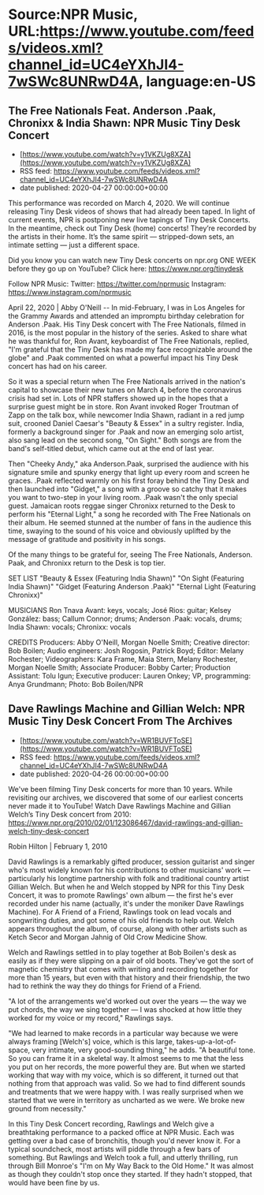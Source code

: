 # Source:NPR Music, URL:https://www.youtube.com/feeds/videos.xml?channel_id=UC4eYXhJI4-7wSWc8UNRwD4A, language:en-US

## The Free Nationals Feat. Anderson .Paak, Chronixx & India Shawn: NPR Music Tiny Desk Concert
 - [https://www.youtube.com/watch?v=y1VKZUg8XZA](https://www.youtube.com/watch?v=y1VKZUg8XZA)
 - RSS feed: https://www.youtube.com/feeds/videos.xml?channel_id=UC4eYXhJI4-7wSWc8UNRwD4A
 - date published: 2020-04-27 00:00:00+00:00

This performance was recorded on March 4, 2020. We will continue releasing Tiny Desk videos of shows that had already been taped. In light of current events, NPR is postponing new live tapings of Tiny Desk Concerts. In the meantime, check out Tiny Desk (home) concerts! They’re recorded by the artists in their home. It’s the same spirit — stripped-down sets, an intimate setting — just a different space.

Did you know you can watch new Tiny Desk concerts on npr.org ONE WEEK before they go up on YouTube? Click here: https://www.npr.org/tinydesk

Follow NPR Music:
Twitter: https://twitter.com/nprmusic
Instagram: https://www.instagram.com/nprmusic

April 22, 2020 | Abby O'Neill -- In mid-February, I was in Los Angeles for the Grammy Awards and attended an impromptu birthday celebration for Anderson .Paak. His Tiny Desk concert with The Free Nationals, filmed in 2016, is the most popular in the history of the series. Asked to share what he was thankful for, Ron Avant, keyboardist of The Free Nationals, replied, "I'm grateful that the Tiny Desk has made my face recognizable around the globe" and .Paak commented on what a powerful impact his Tiny Desk concert has had on his career.

So it was a special return when The Free Nationals arrived in the nation's capital to showcase their new tunes on March 4, before the coronavirus crisis had set in. Lots of NPR staffers showed up in the hopes that a surprise guest might be in store. Ron Avant invoked Roger Troutman of Zapp on the talk box, while newcomer India Shawn, radiant in a red jump suit, crooned Daniel Caesar's "Beauty & Essex" in a sultry register. India, formerly a background singer for .Paak and now an emerging solo artist, also sang lead on the second song, "On Sight." Both songs are from the band's self-titled debut, which came out at the end of last year.

Then "Cheeky Andy," aka Anderson.Paak, surprised the audience with his signature smile and spunky energy that light up every room and screen he graces. .Paak reflected warmly on his first foray behind the Tiny Desk and then launched into "Gidget," a song with a groove so catchy that it makes you want to two-step in your living room. .Paak wasn't the only special guest. Jamaican roots reggae singer Chronixx returned to the Desk to perform his "Eternal Light," a song he recorded with The Free Nationals on their album. He seemed stunned at the number of fans in the audience this time, swaying to the sound of his voice and obviously uplifted by the message of gratitude and positivity in his songs.

Of the many things to be grateful for, seeing The Free Nationals, Anderson. Paak, and Chronixx return to the Desk is top tier.

SET LIST
"Beauty & Essex (Featuring India Shawn)"
"On Sight (Featuring India Shawn)"
"Gidget (Featuring Anderson .Paak)"
"Eternal Light (Featuring Chronixx)"

MUSICIANS
Ron Tnava Avant: keys, vocals; José Rios: guitar; Kelsey González: bass; Callum Connor; drums; Anderson .Paak: vocals, drums; India Shawn: vocals; Chronixx: vocals

CREDITS
Producers: Abby O'Neill, Morgan Noelle Smith; Creative director: Bob Boilen; Audio engineers: Josh Rogosin, Patrick Boyd; Editor: Melany Rochester; Videographers: Kara Frame, Maia Stern, Melany Rochester, Morgan Noelle Smith; Associate Producer: Bobby Carter; Production Assistant: Tolu Igun; Executive producer: Lauren Onkey; VP, programming: Anya Grundmann; Photo: Bob Boilen/NPR

## Dave Rawlings Machine and Gillian Welch: NPR Music Tiny Desk Concert From The Archives
 - [https://www.youtube.com/watch?v=WR1BUVFToSE](https://www.youtube.com/watch?v=WR1BUVFToSE)
 - RSS feed: https://www.youtube.com/feeds/videos.xml?channel_id=UC4eYXhJI4-7wSWc8UNRwD4A
 - date published: 2020-04-26 00:00:00+00:00

We've been filming Tiny Desk concerts for more than 10 years. While revisiting our archives, we discovered that some of our earliest concerts never made it to YouTube! 
Watch Dave Rawlings Machine and Gillian Welch’s Tiny Desk concert from 2010: https://www.npr.org/2010/02/01/123086467/david-rawlings-and-gillian-welch-tiny-desk-concert


Robin Hilton | February 1, 2010

David Rawlings is a remarkably gifted producer, session guitarist and singer who's most widely known for his contributions to other musicians' work — particularly his longtime partnership with folk and traditional country artist Gillian Welch. But when he and Welch stopped by NPR for this Tiny Desk Concert, it was to promote Rawlings' own album — the first he's ever recorded under his name (actually, it's under the moniker Dave Rawlings Machine). For A Friend of a Friend, Rawlings took on lead vocals and songwriting duties, and got some of his old friends to help out. Welch appears throughout the album, of course, along with other artists such as Ketch Secor and Morgan Jahnig of Old Crow Medicine Show.

Welch and Rawlings settled in to play together at Bob Boilen's desk as easily as if they were slipping on a pair of old boots. They've got the sort of magnetic chemistry that comes with writing and recording together for more than 15 years, but even with that history and their friendship, the two had to rethink the way they do things for Friend of a Friend.

"A lot of the arrangements we'd worked out over the years — the way we put chords, the way we sing together — I was shocked at how little they worked for my voice or my record," Rawlings says.

"We had learned to make records in a particular way because we were always framing [Welch's] voice, which is this large, takes-up-a-lot-of-space, very intimate, very good-sounding thing," he adds. "A beautiful tone. So you can frame it in a skeletal way. It almost seems to me that the less you put on her records, the more powerful they are. But when we started working that way with my voice, which is so different, it turned out that nothing from that approach was valid. So we had to find different sounds and treatments that we were happy with. I was really surprised when we started that we were in territory as uncharted as we were. We broke new ground from necessity."

In this Tiny Desk Concert recording, Rawlings and Welch give a breathtaking performance to a packed office at NPR Music. Each was getting over a bad case of bronchitis, though you'd never know it. For a typical soundcheck, most artists will piddle through a few bars of something. But Rawlings and Welch took a full, and utterly thrilling, run through Bill Monroe's "I'm on My Way Back to the Old Home." It was almost as though they couldn't stop once they started. If they hadn't stopped, that would have been fine by us.


